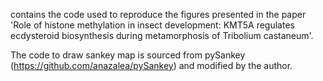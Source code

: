 contains the code used to reproduce the figures presented in the paper 'Role of histone methylation in insect development: KMT5A regulates ecdysteroid biosynthesis during metamorphosis of Tribolium castaneum'.

The code to draw sankey map is sourced from pySankey (https://github.com/anazalea/pySankey) and modified by the author. 
